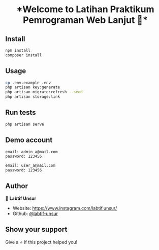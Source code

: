 <h1 align="center">*Welcome to Latihan Praktikum Pemrograman Web Lanjut 👋*</h1>
<p>
</p>

## Install

```sh
npm install
composer install
```

## Usage

```sh
cp .env.example .env
php artisan key:generate
php artisan migrate:refresh --seed
php artisan storage:link
```

## Run tests

```sh
php artisan serve
```

## Demo account

```sh
email: admin_a@mail.com
password: 123456
```

```sh
email: user_a@mail.com
password: 123456
```

## Author

👤 **Labtif Unsur**

-   Website: https://www.instagram.com/labtif.unsur/
-   Github: [@labtif-unsur](https://github.com/labtif-unsur)

## Show your support

Give a ⭐️ if this project helped you!
